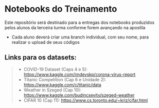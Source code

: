 # Notebooks do Treinamento
Este repositório será destinado para a entregas dos notebooks produzidos pelos alunos da terceira turma conforme forem avançando na apostila
* Cada aluno deverá criar uma branch individual, com seu nome, para realizar o upload de seus códigos

## Links para os datasets:
  >- COVID-19 Dataset (Caps 4 e 5): https://www.kaggle.com/imdevskp/corona-virus-report
  >- Titanic Competition (Cap 6 e Unidade 2): https://www.kaggle.com/c/titanic/data
  >- Weather in Szeged (Cap 10): https://www.kaggle.com/budincsevity/szeged-weather
  >- CIFAR 10 (Cap 11): https://www.cs.toronto.edu/~kriz/cifar.html
